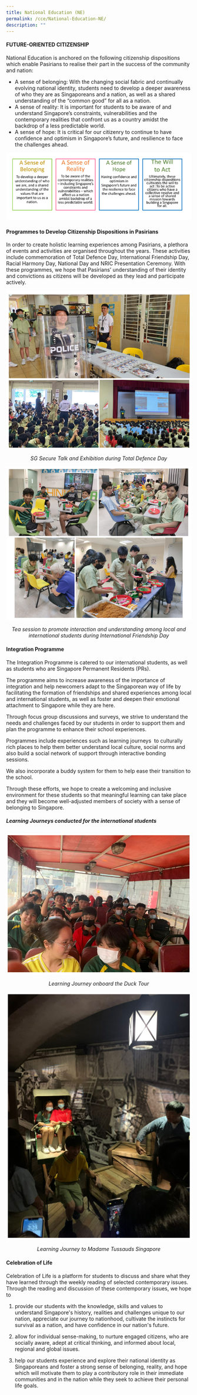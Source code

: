 ```yaml
---
title: National Education (NE)
permalink: /cce/National-Education-NE/
description: ""
---
```

#### FUTURE-ORIENTED CITIZENSHIP

National Education is anchored on the following citizenship dispositions which enable Pasirians to realise their part in the success of the community and nation:&nbsp;&nbsp;

*   A sense of belonging: With the changing social fabric and continually evolving national identity, students need to develop a deeper awareness of who they are as Singaporeans and a nation, as well as a shared understanding of the “common good” for all as a nation.&nbsp;
*   A sense of reality: It is important for students to be aware of and understand Singapore’s constraints, vulnerabilities and the contemporary realities that confront us as a country amidst the backdrop of a less predictable world.&nbsp;
*   A sense of hope: It is critical for our citizenry to continue to have confidence and optimism in Singapore’s future, and resilience to face the challenges ahead.

![](/images/CCE/national%20eduation_2023_f01.png)

#### Programmes to Develop Citizenship Dispositions in Pasirians

In order to create holistic learning experiences among Pasirians, a plethora of events and activities are organised throughout the years. These activities include commemoration of Total Defence Day, International Friendship Day, Racial Harmony Day, National Day and NRIC Presentation Ceremony. With these programmes, we hope that Pasirians’ understanding of their identity and convictions as citizens will be developed as they lead and participate actively.

![](/images/national%20education_01.png)
<p align="center"><i>SG Secure Talk and Exhibition during Total Defence Day</i></p>

![](/images/national%20education_02.png)
<p align="center"><i>Tea session to promote interaction and understanding among local and international students during International Friendship Day</i></p>


#### Integration Programme

The Integration Programme is catered to our international students, as well as students who are Singapore Permanent Residents (PRs).

The programme aims to increase awareness of the importance of integration and help newcomers adapt to the Singaporean way of life by facilitating the formation of friendships and shared experiences among local and international students, as well as foster and deepen their emotional attachment to Singapore while they are here.

Through focus group discussions and surveys, we strive to understand the needs and challenges faced by our students in order to support them and plan the programme to enhance their school experiences.

Programmes include experiences such as learning journeys&nbsp; to culturally rich places to help them better understand local culture, social norms and also build a social network of support through interactive bonding sessions.&nbsp;

We also incorporate a buddy system for them to help ease their transition to the school.&nbsp;

Through these efforts, we hope to create a welcoming and inclusive environment for these students so that meaningful learning can take place and they will become well-adjusted members of society with a sense of belonging to Singapore.

##### Learning Journeys conducted for the international students
![](/images/CCE/national%20education_2023_03.png)
<p align="center"><i>Learning Journey onboard the Duck Tour</i></p>

![](/images/CCE/national%20education_2023_04.png)
<p align="center"><i>Learning Journey to Madame Tussauds Singapore</i></p>

#### Celebration of Life

Celebration of Life is a platform for students to discuss and share what they have learned through the weekly reading of selected contemporary issues. Through the reading and discussion of these contemporary issues, we hope to&nbsp;

1. provide our students with the knowledge, skills and values to understand Singapore's history, realities and challenges unique to our nation, appreciate our journey to nationhood, cultivate the instincts for survival as a nation, and have confidence in our nation's future.
    
2.  allow for individual sense-making, to nurture engaged citizens, who are socially aware, adept at critical thinking, and informed about local, regional and global issues.
    
3.  help our students experience and explore their national identity as Singaporeans and foster a strong sense of belonging, reality, and hope which will motivate them to play a contributory role in their immediate communities and in the nation while they seek to achieve their personal life goals.